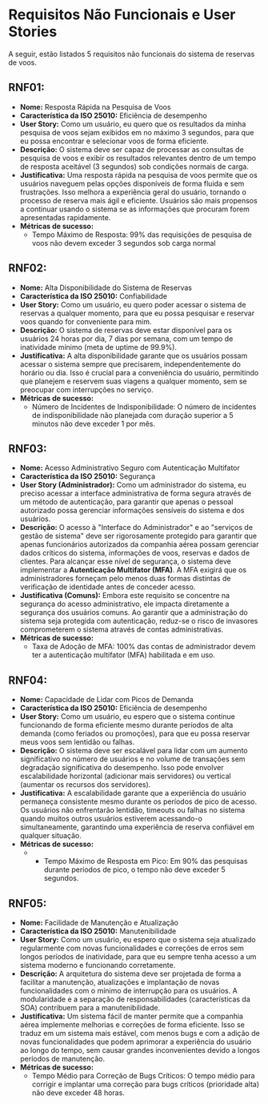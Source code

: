 # Requisitos Não Funcionais e User Stories

A seguir, estão listados 5 requisitos não funcionais do sistema de reservas de voos.

## RNF01:

* **Nome:** Resposta Rápida na Pesquisa de Voos
* **Característica da ISO 25010:** Eficiência de desempenho
* **User Story:** Como um usuário, eu quero que os resultados da minha pesquisa de voos sejam exibidos em no máximo 3 segundos, para que eu possa encontrar e selecionar voos de forma eficiente.
* **Descrição:** O sistema deve ser capaz de processar as consultas de pesquisa de voos e exibir os resultados relevantes dentro de um tempo de resposta aceitável (3 segundos) sob condições normais de carga.
* **Justificativa:** Uma resposta rápida na pesquisa de voos permite que os usuários naveguem pelas opções disponíveis de forma fluida e sem frustrações. Isso melhora a experiência geral do usuário, tornando o processo de reserva mais ágil e eficiente. Usuários são mais propensos a continuar usando o sistema se as informações que procuram forem apresentadas rapidamente.
* **Métricas de sucesso:** 
    - Tempo Máximo de Resposta: 99% das requisições de pesquisa de voos não devem exceder 3 segundos sob carga normal

## RNF02:

* **Nome:** Alta Disponibilidade do Sistema de Reservas
* **Característica da ISO 25010:** Confiabilidade
* **User Story:** Como um usuário, eu quero poder acessar o sistema de reservas a qualquer momento, para que eu possa pesquisar e reservar voos quando for conveniente para mim.
* **Descrição:** O sistema de reservas deve estar disponível para os usuários 24 horas por dia, 7 dias por semana, com um tempo de inatividade mínimo (meta de uptime de 99.9%).
* **Justificativa:** A alta disponibilidade garante que os usuários possam acessar o sistema sempre que precisarem, independentemente do horário ou dia. Isso é crucial para a conveniência do usuário, permitindo que planejem e reservem suas viagens a qualquer momento, sem se preocupar com interrupções no serviço.
* **Métricas de sucesso:** 
    - Número de Incidentes de Indisponibilidade: O número de incidentes de indisponibilidade não planejada com duração superior a 5 minutos não deve exceder 1 por mês.

## RNF03:

* **Nome:** Acesso Administrativo Seguro com Autenticação Multifator
* **Característica da ISO 25010:** Segurança
* **User Story (Administrador):** Como um administrador do sistema, eu preciso acessar a interface administrativa de forma segura através de um método de autenticação, para garantir que apenas o pessoal autorizado possa gerenciar informações sensíveis do sistema e dos usuários.
* **Descrição:** O acesso à "Interface do Administrador" e ao "serviços de gestão de sistema" deve ser rigorosamente protegido para garantir que apenas funcionários autorizados da companhia aérea possam gerenciar dados críticos do sistema, informações de voos, reservas e dados de clientes. Para alcançar esse nível de segurança, o sistema deve implementar a **Autenticação Multifator (MFA)**. A MFA exigirá que os administradores forneçam pelo menos duas formas distintas de verificação de identidade antes de conceder acesso. 
* **Justificativa (Comuns):** Embora este requisito se concentre na segurança do acesso administrativo, ele impacta diretamente a segurança dos usuários comuns. Ao garantir que a administração do sistema seja protegida com autenticação, reduz-se o risco de invasores comprometerem o sistema através de contas administrativas.
* **Métricas de sucesso:** 
    - Taxa de Adoção de MFA: 100% das contas de administrador devem ter a autenticação multifator (MFA) habilitada e em uso.

## RNF04: 

* **Nome:** Capacidade de Lidar com Picos de Demanda
* **Característica da ISO 25010:** Eficiência de desempenho
* **User Story:** Como um usuário, eu espero que o sistema continue funcionando de forma eficiente mesmo durante períodos de alta demanda (como feriados ou promoções), para que eu possa reservar meus voos sem lentidão ou falhas.
* **Descrição:** O sistema deve ser escalável para lidar com um aumento significativo no número de usuários e no volume de transações sem degradação significativa do desempenho. Isso pode envolver escalabilidade horizontal (adicionar mais servidores) ou vertical (aumentar os recursos dos servidores).
* **Justificativa:** A escalabilidade garante que a experiência do usuário permaneça consistente mesmo durante os períodos de pico de acesso. Os usuários não enfrentarão lentidão, timeouts ou falhas no sistema quando muitos outros usuários estiverem acessando-o simultaneamente, garantindo uma experiência de reserva confiável em qualquer situação.
* **Métricas de sucesso:** 
    - - Tempo Máximo de Resposta em Pico: Em 90% das pesquisas durante períodos de pico, o tempo não deve exceder 5 segundos.

## RNF05: 

* **Nome:** Facilidade de Manutenção e Atualização
* **Característica da ISO 25010:** Manutenibilidade
* **User Story:** Como um usuário, eu espero que o sistema seja atualizado regularmente com novas funcionalidades e correções de erros sem longos períodos de inatividade, para que eu sempre tenha acesso a um sistema moderno e funcionando corretamente.
* **Descrição:** A arquitetura do sistema deve ser projetada de forma a facilitar a manutenção, atualizações e implantação de novas funcionalidades com o mínimo de interrupção para os usuários. A modularidade e a separação de responsabilidades (características da SOA) contribuem para a manutenibilidade.
* **Justificativa:** Um sistema fácil de manter permite que a companhia aérea implemente melhorias e correções de forma eficiente. Isso se traduz em um sistema mais estável, com menos bugs e com a adição de novas funcionalidades que podem aprimorar a experiência do usuário ao longo do tempo, sem causar grandes inconvenientes devido a longos períodos de manutenção.
* **Métricas de sucesso:** 
    - Tempo Médio para Correção de Bugs Críticos: O tempo médio para corrigir e implantar uma correção para bugs críticos (prioridade alta) não deve exceder 48 horas.